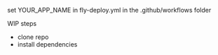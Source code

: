 set YOUR_APP_NAME in fly-deploy.yml in the .github/workflows folder

WIP steps
- clone repo
- install dependencies

